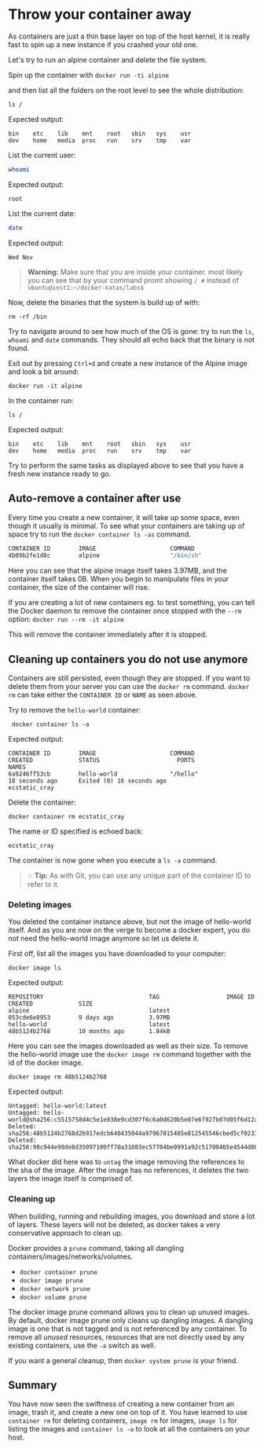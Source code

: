 # Throw your container away

As containers are just a thin base layer on top of the host kernel, it is really fast to spin up a new instance if you crashed your old one.

Let's try to run an alpine container and delete the file system.

Spin up the container with `docker run -ti alpine`

and then list all the folders on the root level to see the whole distribution:

```
ls /
```

Expected output:

```
bin    etc    lib    mnt    root   sbin   sys    usr
dev    home   media  proc   run    srv    tmp    var
```

List the current user:
``` bash
whoami
```
Expected output:

```
root
```

List the current date:
``` bash
date
```

Expected output:

```
Wed Nov
```


> **Warning:** Make sure that you are inside your container. most likely you can see that by your command promt showing `/ #` instead of `ubuntu@inst1:~/docker-katas/labs$`

Now, delete the binaries that the system is build up of with:

```
rm -rf /bin
```

Try to navigate around to see how much of the OS is gone: try to run the `ls`, `whoami` and `date` commands.
They should all echo back that the binary is not found.

Exit out by pressing `Ctrl+d` and create a new instance of the Alpine image and look a bit around:

```
docker run -it alpine
```

In the container run:

```
ls /
```

Expected output:

```
bin    etc    lib    mnt    root   sbin   sys    usr
dev    home   media  proc   run    srv    tmp    var
```

Try to perform the same tasks as displayed above to see that you have a fresh new instance ready to go.

## Auto-remove a container after use

Every time you create a new container, it will take up some space, even though it usually is minimal.
To see what your containers are taking up of space try to run the `docker container ls -as` command.

```bash
CONTAINER ID        IMAGE                     COMMAND                  CREATED             STATUS                      PORTS                                                          NAMES               SIZE
4b09b2fe1d8c        alpine                    "/bin/sh"                7 seconds ago       Exited (1) 1 second ago                                                                    silly_jones         0B (virtual 3.97MB)
```

Here you can see that the alpine image itself takes 3.97MB, and the container itself takes 0B. When you begin to manipulate files in your container, the size of the container will rise.

If you are creating a lot of new containers eg. to test something, you can tell the Docker daemon to remove the container once stopped with the `--rm` option:
`docker run --rm -it alpine`

This will remove the container immediately after it is stopped.

## Cleaning up containers you do not use anymore

Containers are still persisted, even though they are stopped.
If you want to delete them from your server you can use the `docker rm` command.
`docker rm` can take either the `CONTAINER ID` or `NAME` as seen above. 

Try to remove the `hello-world` container:

```
 docker container ls -a
```

Expected output:

```
CONTAINER ID        IMAGE                     COMMAND                  CREATED             STATUS                      PORTS                                                          NAMES
6a9246ff53cb        hello-world               "/hello"                 18 seconds ago      Exited (0) 16 seconds ago                                                                  ecstatic_cray
```

Delete the container:

```
docker container rm ecstatic_cray
```

The name or ID specified is echoed back:

```
ecstatic_cray
```

The container is now gone when you execute a `ls -a` command.

> :bulb: **Tip:** As with Git, you can use any unique part of the container ID to refer to it.

### Deleting images

You deleted the container instance above, but not the image of hello-world itself. And as you are now on the verge to become a docker expert, you do not need the hello-world image anymore so let us delete it.

First off, list all the images you have downloaded to your computer:

```
docker image ls
```

Expected output:

```
REPOSITORY                              TAG                   IMAGE ID            CREATED             SIZE
alpine                                  latest                053cde6e8953        9 days ago          3.97MB
hello-world                             latest                48b5124b2768        10 months ago       1.84kB
```

Here you can see the images downloaded as well as their size.
To remove the hello-world image use the `docker image rm` command together with the id of the docker image.

```
docker image rm 48b5124b2768
```

Expected output:

```
Untagged: hello-world:latest
Untagged: hello-world@sha256:c5515758d4c5e1e838e9cd307f6c6a0d620b5e07e6f927b07d05f6d12a1ac8d7
Deleted: sha256:48b5124b2768d2b917edcb640435044a97967015485e812545546cbed5cf0233
Deleted: sha256:98c944e98de8d35097100ff70a31083ec57704be0991a92c51700465e4544d08
```

What docker did here was to `untag` the image removing the references to the sha of the image. After the image has no references, it deletes the two layers the image itself is comprised of.

### Cleaning up

When building, running and rebuilding images, you download and store a lot of layers. These layers will not be deleted, as docker takes a very conservative approach to clean up.

Docker provides a `prune` command, taking all dangling containers/images/networks/volumes.

- `docker container prune`
- `docker image prune`
- `docker network prune`
- `docker volume prune`

The docker image prune command allows you to clean up unused images. By default, docker image prune only cleans up dangling images. A dangling image is one that is not tagged and is not referenced by any container. To remove all _unused_ resources, resources that are not directly used by any existing containers, use the `-a` switch as well.

If you want a general cleanup, then `docker system prune` is your friend.

## Summary

You have now seen the swiftness of creating a new container from an image, trash it, and create a new one on top of it.
You have learned to use `container rm` for deleting containers, `image rm` for images, `image ls` for listing the images and `container ls -a` to look at all the containers on your host.
